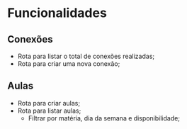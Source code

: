 # Funcionalidades

## Conexões

- Rota para listar o total de conexões realizadas;
- Rota para criar uma nova conexão;

## Aulas

- Rota para criar aulas;
- Rota para listar aulas;
    - Filtrar por matéria, dia da semana e disponibilidade;

